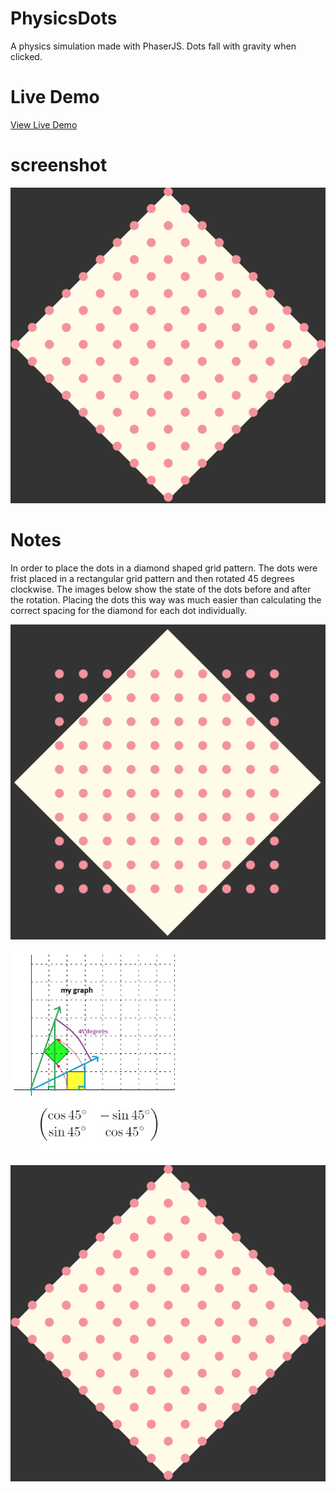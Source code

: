 # PhysicsDots

A physics simulation made with PhaserJS. Dots fall with gravity when clicked. 

# Live Demo

[View Live Demo](#)

# screenshot

[![](./screenshot.png)](#)

# Notes

In order to place the dots in a diamond shaped grid pattern. The dots were frist placed in a rectangular grid pattern and then rotated 45 degrees clockwise. The images below show the state of the dots before and after the rotation. Placing the dots this way was much easier than calculating the correct spacing for the diamond for each dot individually.

![](./screenshot1.png)

![](./screenshot2.png)

![](./screenshot.png)
